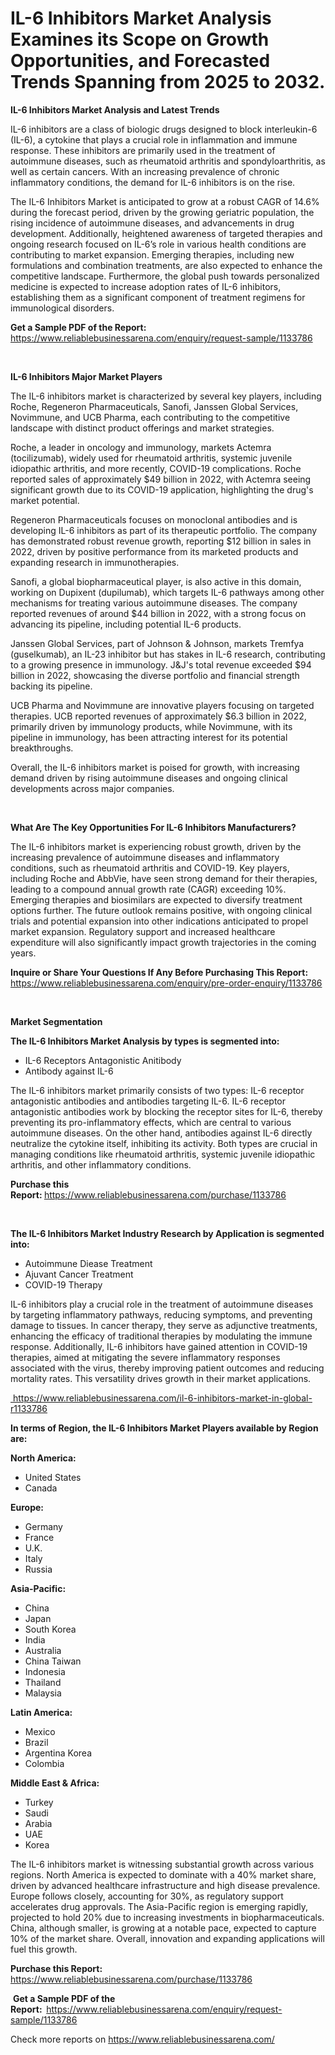 <p><h1>IL-6 Inhibitors Market Analysis Examines its Scope on Growth Opportunities, and Forecasted Trends Spanning from 2025 to 2032.</h1></p><p><strong>IL-6 Inhibitors Market Analysis and Latest Trends</strong></p>
<p><p>IL-6 inhibitors are a class of biologic drugs designed to block interleukin-6 (IL-6), a cytokine that plays a crucial role in inflammation and immune response. These inhibitors are primarily used in the treatment of autoimmune diseases, such as rheumatoid arthritis and spondyloarthritis, as well as certain cancers. With an increasing prevalence of chronic inflammatory conditions, the demand for IL-6 inhibitors is on the rise.</p><p>The IL-6 Inhibitors Market is anticipated to grow at a robust CAGR of 14.6% during the forecast period, driven by the growing geriatric population, the rising incidence of autoimmune diseases, and advancements in drug development. Additionally, heightened awareness of targeted therapies and ongoing research focused on IL-6’s role in various health conditions are contributing to market expansion. Emerging therapies, including new formulations and combination treatments, are also expected to enhance the competitive landscape. Furthermore, the global push towards personalized medicine is expected to increase adoption rates of IL-6 inhibitors, establishing them as a significant component of treatment regimens for immunological disorders.</p></p>
<p><strong>Get a Sample PDF of the Report:&nbsp;</strong> <a href="https://www.reliablebusinessarena.com/enquiry/request-sample/1133786?utm_campaign=3039&utm_medium=2&utm_source=Github&utm_content=ia&utm_term=25032025&utm_id=il-6-inhibitors">https://www.reliablebusinessarena.com/enquiry/request-sample/1133786</a></p>
<p>&nbsp;</p>
<p><strong>IL-6 Inhibitors Major Market Players</strong></p>
<p><p>The IL-6 inhibitors market is characterized by several key players, including Roche, Regeneron Pharmaceuticals, Sanofi, Janssen Global Services, Novimmune, and UCB Pharma, each contributing to the competitive landscape with distinct product offerings and market strategies.</p><p>Roche, a leader in oncology and immunology, markets Actemra (tocilizumab), widely used for rheumatoid arthritis, systemic juvenile idiopathic arthritis, and more recently, COVID-19 complications. Roche reported sales of approximately $49 billion in 2022, with Actemra seeing significant growth due to its COVID-19 application, highlighting the drug's market potential.</p><p>Regeneron Pharmaceuticals focuses on monoclonal antibodies and is developing IL-6 inhibitors as part of its therapeutic portfolio. The company has demonstrated robust revenue growth, reporting $12 billion in sales in 2022, driven by positive performance from its marketed products and expanding research in immunotherapies.</p><p>Sanofi, a global biopharmaceutical player, is also active in this domain, working on Dupixent (dupilumab), which targets IL-6 pathways among other mechanisms for treating various autoimmune diseases. The company reported revenues of around $44 billion in 2022, with a strong focus on advancing its pipeline, including potential IL-6 products.</p><p>Janssen Global Services, part of Johnson & Johnson, markets Tremfya (guselkumab), an IL-23 inhibitor but has stakes in IL-6 research, contributing to a growing presence in immunology. J&J's total revenue exceeded $94 billion in 2022, showcasing the diverse portfolio and financial strength backing its pipeline.</p><p>UCB Pharma and Novimmune are innovative players focusing on targeted therapies. UCB reported revenues of approximately $6.3 billion in 2022, primarily driven by immunology products, while Novimmune, with its pipeline in immunology, has been attracting interest for its potential breakthroughs.</p><p>Overall, the IL-6 inhibitors market is poised for growth, with increasing demand driven by rising autoimmune diseases and ongoing clinical developments across major companies.</p></p>
<p>&nbsp;</p>
<p><strong>What Are The Key Opportunities For IL-6 Inhibitors Manufacturers?</strong></p>
<p><p>The IL-6 inhibitors market is experiencing robust growth, driven by the increasing prevalence of autoimmune diseases and inflammatory conditions, such as rheumatoid arthritis and COVID-19. Key players, including Roche and AbbVie, have seen strong demand for their therapies, leading to a compound annual growth rate (CAGR) exceeding 10%. Emerging therapies and biosimilars are expected to diversify treatment options further. The future outlook remains positive, with ongoing clinical trials and potential expansion into other indications anticipated to propel market expansion. Regulatory support and increased healthcare expenditure will also significantly impact growth trajectories in the coming years.</p></p>
<p><strong>Inquire or Share Your Questions If Any Before Purchasing This Report:</strong> <a href="https://www.reliablebusinessarena.com/enquiry/pre-order-enquiry/1133786?utm_campaign=3039&utm_medium=2&utm_source=Github&utm_content=ia&utm_term=25032025&utm_id=il-6-inhibitors">https://www.reliablebusinessarena.com/enquiry/pre-order-enquiry/1133786</a></p>
<p>&nbsp;</p>
<p><strong>Market Segmentation</strong></p>
<p><strong>The IL-6 Inhibitors Market Analysis by types is segmented into:</strong></p>
<p><ul><li>IL-6 Receptors Antagonistic Anitibody</li><li>Antibody against IL-6</li></ul></p>
<p><p>The IL-6 inhibitors market primarily consists of two types: IL-6 receptor antagonistic antibodies and antibodies targeting IL-6. IL-6 receptor antagonistic antibodies work by blocking the receptor sites for IL-6, thereby preventing its pro-inflammatory effects, which are central to various autoimmune diseases. On the other hand, antibodies against IL-6 directly neutralize the cytokine itself, inhibiting its activity. Both types are crucial in managing conditions like rheumatoid arthritis, systemic juvenile idiopathic arthritis, and other inflammatory conditions.</p></p>
<p><strong>Purchase this Report:&nbsp;</strong><a href="https://www.reliablebusinessarena.com/purchase/1133786?utm_campaign=3039&utm_medium=2&utm_source=Github&utm_content=ia&utm_term=25032025&utm_id=il-6-inhibitors">https://www.reliablebusinessarena.com/purchase/1133786</a></p>
<p>&nbsp;</p>
<p><strong>The IL-6 Inhibitors Market Industry Research by Application is segmented into:</strong></p>
<p><ul><li>Autoimmune Diease Treatment</li><li>Ajuvant Cancer Treatment</li><li>COVID-19 Therapy</li></ul></p>
<p><p>IL-6 inhibitors play a crucial role in the treatment of autoimmune diseases by targeting inflammatory pathways, reducing symptoms, and preventing damage to tissues. In cancer therapy, they serve as adjunctive treatments, enhancing the efficacy of traditional therapies by modulating the immune response. Additionally, IL-6 inhibitors have gained attention in COVID-19 therapies, aimed at mitigating the severe inflammatory responses associated with the virus, thereby improving patient outcomes and reducing mortality rates. This versatility drives growth in their market applications.</p></p>
<p><a href="https://www.reliablebusinessarena.com/il-6-inhibitors-market-in-global-r1133786?utm_campaign=3039&utm_medium=2&utm_source=Github&utm_content=ia&utm_term=25032025&utm_id=il-6-inhibitors">&nbsp;https://www.reliablebusinessarena.com/il-6-inhibitors-market-in-global-r1133786</a></p>
<p><strong>In terms of Region, the IL-6 Inhibitors Market Players available by Region are:</strong></p>
<p>
    <p> <strong> North America: </strong>
        <ul>
            <li>United States</li>
            <li>Canada</li>
        </ul>
        </p> 
    <p> <strong> Europe: </strong>
        <ul>
            <li>Germany</li>
            <li>France</li>
            <li>U.K.</li>
            <li>Italy</li>
            <li>Russia</li>
        </ul>
        </p> 
    <p> <strong> Asia-Pacific: </strong>
        <ul>
            <li>China</li>
            <li>Japan</li>
            <li>South Korea</li>
            <li>India</li>
            <li>Australia</li>
            <li>China Taiwan</li>
            <li>Indonesia</li>
            <li>Thailand</li>
            <li>Malaysia</li>
        </ul>
        </p> 
    <p> <strong> Latin America: </strong>
        <ul>
            <li>Mexico</li>
            <li>Brazil</li>
            <li>Argentina Korea</li>
            <li>Colombia</li>
        </ul>
        </p> 
    <p> <strong> Middle East & Africa: </strong>
        <ul>
            <li>Turkey</li>
            <li>Saudi</li>
            <li>Arabia</li>
            <li>UAE</li>
            <li>Korea</li>
        </ul>
    </p>
    </p>
<p><p>The IL-6 inhibitors market is witnessing substantial growth across various regions. North America is expected to dominate with a 40% market share, driven by advanced healthcare infrastructure and high disease prevalence. Europe follows closely, accounting for 30%, as regulatory support accelerates drug approvals. The Asia-Pacific region is emerging rapidly, projected to hold 20% due to increasing investments in biopharmaceuticals. China, although smaller, is growing at a notable pace, expected to capture 10% of the market share. Overall, innovation and expanding applications will fuel this growth.</p></p>
<p><strong>Purchase this Report: </strong><a href="https://www.reliablebusinessarena.com/purchase/1133786?utm_campaign=3039&utm_medium=2&utm_source=Github&utm_content=ia&utm_term=25032025&utm_id=il-6-inhibitors">https://www.reliablebusinessarena.com/purchase/1133786</a></p>
<p>&nbsp;<strong>Get a Sample PDF of the Report:&nbsp;&nbsp;</strong><a href="https://www.reliablebusinessarena.com/enquiry/request-sample/1133786?utm_campaign=3039&utm_medium=2&utm_source=Github&utm_content=ia&utm_term=25032025&utm_id=il-6-inhibitors">https://www.reliablebusinessarena.com/enquiry/request-sample/1133786</a></p>
<p><strong></strong></p>
<p>Check more reports on <a href="https://www.reliablebusinessarena.com/?utm_campaign=3039&utm_medium=2&utm_source=Github&utm_content=ia&utm_term=25032025&utm_id=il-6-inhibitors">https://www.reliablebusinessarena.com/</a></p>